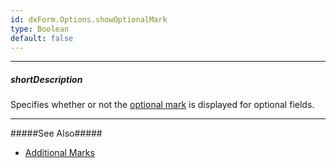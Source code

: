 ```yaml
---
id: dxForm.Options.showOptionalMark
type: Boolean
default: false
---
```

---
##### shortDescription
Specifies whether or not the [optional mark](/Documentation/ApiReference/UI_Widgets/dxForm/Configuration/#optionalMark) is displayed for optional fields.

---
#####See Also#####
- [Additional Marks](/Documentation/Guide/Widgets/Form/Configure_Item_Labels/Additional_Marks/)